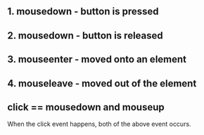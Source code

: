 ## 1. mousedown - button is pressed

## 2. mousedown - button is released

## 3. mouseenter - moved onto an element

## 4. mouseleave - moved out of the element

## click == mousedown and mouseup

When the click event happens, both of the above event occurs.

